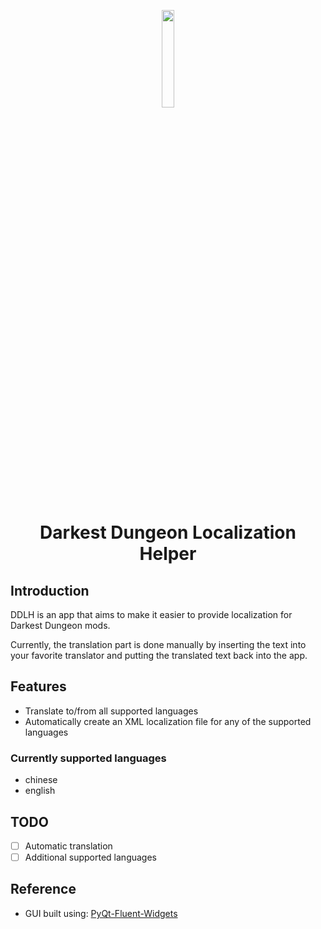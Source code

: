 <p align="center">
  <img width="20%" align="center" src="https://github.com/TheRealMorgenfrue/dd-xml-extractor/blob/main/assets/logo/logo.png">
</p>

<h1 align="center">
  Darkest Dungeon Localization Helper
</h1>

## Introduction
DDLH is an app that aims to make it easier to provide localization for Darkest Dungeon mods.

Currently, the translation part is done manually by inserting the text into your favorite translator and putting the translated text back into the app.

## Features
- Translate to/from all supported languages
- Automatically create an XML localization file for any of the supported languages

### Currently supported languages
- chinese
- english

## TODO
- [ ] Automatic translation
- [ ] Additional supported languages

## Reference
- GUI built using: [PyQt-Fluent-Widgets](https://github.com/zhiyiYo/PyQt-Fluent-Widgets)
